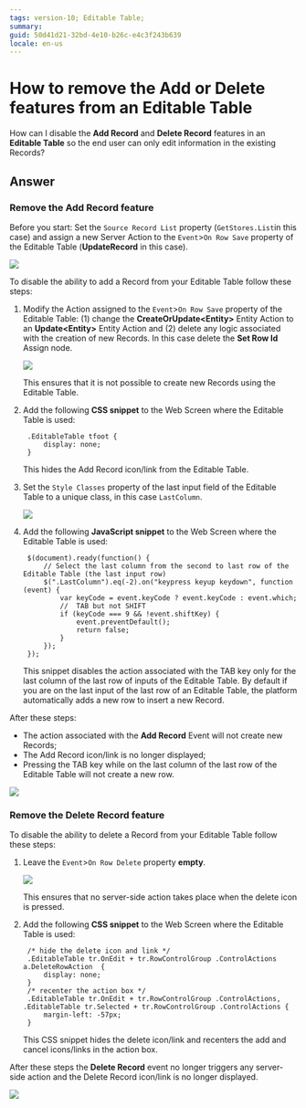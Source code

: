 ```yaml
---
tags: version-10; Editable Table;
summary: 
guid: 50d41d21-32bd-4e10-b26c-e4c3f243b639
locale: en-us
---
```


# How to remove the Add or Delete features from an Editable Table

How can I disable the **Add Record** and **Delete Record** features in an **Editable Table** so the end user can only edit information in the existing Records?

## Answer

### Remove the **Add Record** feature

Before you start: Set the `Source Record List` property (`GetStores.List`in this case) and assign a new Server Action to the `Event`>`On Row Save` property of the Editable Table (**UpdateRecord** in this case).

![](images/editable-add-00.png)

To disable the ability to add a Record from your Editable Table follow these steps:

1. Modify the Action assigned to the `Event`>`On Row Save` property of the Editable Table: (1) change the **CreateOrUpdate&lt;Entity&gt;** Entity Action to an **Update&lt;Entity&gt;** Entity Action and (2) delete any logic associated with the creation of new Records. In this case delete the **Set Row Id** Assign node.

    ![](images/editable-add-03.png)

    This ensures that it is not possible to create new Records using the Editable Table.

1. Add the following **CSS snippet** to the Web Screen where the Editable Table is used:

        .EditableTable tfoot {
            display: none;
        }

    This hides the Add Record icon/link from the Editable Table.

1. Set the `Style Classes` property of the last input field of the Editable Table to a unique class, in this case `LastColumn`. 

    ![](images/editable-add-04.png)

1. Add the following **JavaScript snippet** to the Web Screen where the Editable Table is used:

        $(document).ready(function() {
            // Select the last column from the second to last row of the Editable Table (the last input row)
            $(".LastColumn").eq(-2).on("keypress keyup keydown", function (event) {
                var keyCode = event.keyCode ? event.keyCode : event.which;
                //  TAB but not SHIFT
                if (keyCode === 9 && !event.shiftKey) {
                    event.preventDefault();
                    return false;
                }
            });
        });

    This snippet disables the action associated with the TAB key only for the last column of the last row of inputs of the Editable Table. By default if you are on the last input of the last row of an Editable Table, the platform automatically adds a new row to insert a new Record.

After these steps:

* The action associated with the **Add Record** Event will not create new Records;
* The Add Record icon/link is no longer displayed;
* Pressing the TAB key while on the last column of the last row of the Editable Table will not create a new row. 

![](images/editable-add-05.png)

### Remove the **Delete Record** feature

To disable the ability to delete a Record from your Editable Table follow these steps:

1. Leave the `Event`>`On Row Delete` property **empty**.

    ![](images/editable-del-00.png)

    This ensures that no server-side action takes place when the delete icon is pressed.

1. Add the following **CSS snippet** to the Web Screen where the Editable Table is used:

        /* hide the delete icon and link */
        .EditableTable tr.OnEdit + tr.RowControlGroup .ControlActions a.DeleteRowAction  {
            display: none;
        }
        /* recenter the action box */
        .EditableTable tr.OnEdit + tr.RowControlGroup .ControlActions, .EditableTable tr.Selected + tr.RowControlGroup .ControlActions {
            margin-left: -57px;
        }

    This CSS snippet hides the delete icon/link and recenters the add and cancel icons/links in the action box.

After these steps the **Delete Record** event no longer triggers any server-side action and the Delete Record icon/link is no longer displayed. 

![](images/editable-del-01.png)
